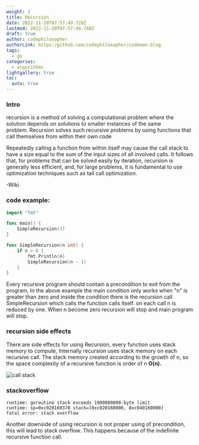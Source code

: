 ```yaml
---
weight: 3
title: Recursion
date: 2022-11-20T07:57:49.728Z
lastmod: 2022-11-20T07:57:49.740Z
draft: true
author: codephilosopher
authorLink: https:/github.com/codephilosopher/codeman-blog
tags:
  - go
categories:
  - algorithms
lightgallery: true
toc:
  auto: true
---
```

### I﻿ntro

recursion is a method of solving a computational problem where the solution depends on solutions to smaller instances of the same problem. Recursion solves such recursive problems by using functions that call themselves from within their own code 

Repeatedly calling a function from within itself may cause the call stack to have a size equal to the sum of the input sizes of all involved calls. It follows that, for problems that can be solved easily by iteration, recursion is generally less efficient, and, for large problems, it is fundamental to use  optimization techniques such as tail call optimization.[](recursion)

\-Wiki

### code example:

```go
import "fmt"

func main() {
	SimpleRecursion(3)
}

func SimpleRecursion(n int) {
	if n > 0 {
		fmt.Println(n)
		SimpleRecursion(n - 1)
	}
}
```

Every recursive program should contain a precondition to exit from the program, In the above example the main condition only works when "n" is greater than zero and inside the condition there is the recursion call SimpleRecursion which calls the function calls itself. on each call n is reduced by one. When n become zero recursion will stop and main program will stop.

### recursion side effects

There are side effects for using Recursion, every function uses stack memory to compute, Internally recursion uses stack memory on each recursive call. The stack memory created according to the growth of n, so the space complexity of a recursive function is order of n **O(n).** 

![call stack](/images/uploads/screenshot-from-2022-11-20-18-03-16.png "recursion call stack")



### s﻿tackoverflow

```
runtime: goroutine stack exceeds 1000000000-byte limit
runtime: sp=0xc020160370 stack=[0xc020160000, 0xc040160000]
fatal error: stack overflow
```

Another downside of using recursion is not proper using of precondition, this will lead to stack overflow. This happens because of the indefinite recursive function call.